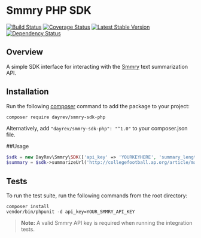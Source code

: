# Smmry PHP SDK
[![Build Status](https://travis-ci.org/dayrev/smmry-sdk-php.svg?branch=master)](https://travis-ci.org/dayrev/smmry-sdk-php)
[![Coverage Status](https://coveralls.io/repos/github/dayrev/smmry-sdk-php/badge.svg)](https://coveralls.io/github/dayrev/smmry-sdk-php)
[![Latest Stable Version](https://poser.pugx.org/dayrev/smmry-sdk-php/v/stable.png)](https://packagist.org/packages/dayrev/smmry-sdk-php)
[![Dependency Status](https://www.versioneye.com/user/projects/589d94156a7781003b243071/badge.svg?style=flat)](https://www.versioneye.com/user/projects/589d94156a7781003b243071)

## Overview

A simple SDK interface for interacting with the [Smmry](http://smmry.com) text summarization API.

## Installation
Run the following [composer](https://getcomposer.org/doc/00-intro.md#installation-linux-unix-osx) command to add the package to your project:

```
composer require dayrev/smmry-sdk-php
```

Alternatively, add `"dayrev/smmry-sdk-php": "^1.0"` to your composer.json file.

##Usage
```php
$sdk = new DayRev\Smmry\SDK(['api_key' => 'YOURKEYHERE', 'summary_length' => 5]);
$summary = $sdk->summarizeUrl('http://collegefootball.ap.org/article/mayfield-leads-oklahoma-35-19-sugar-bowl-win-over-auburn');
```

## Tests
To run the test suite, run the following commands from the root directory:

```
composer install
vendor/bin/phpunit -d api_key=YOUR_SMMRY_API_KEY
```

> **Note:** A valid Smmry API key is required when running the integration tests.
